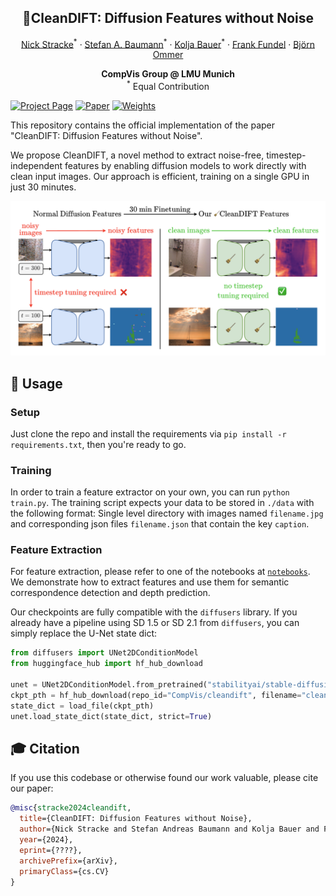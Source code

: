 <h2 align="center">🧹CleanDIFT: Diffusion Features without Noise</h2>
<div align="center"> 
  <a href="https://nickstracke.dev/" target="_blank">Nick Stracke</a><sup>*</sup> · 
  <a href="https://stefan-baumann.eu/" target="_blank">Stefan A. Baumann</a><sup>*</sup> · 
  <a href="https://bsky.app/profile/koljabauer.bsky.social" target="_blank">Kolja Bauer</a><sup>*</sup> · 
  <a href="https://ffundel.de/" target="_blank">Frank Fundel</a> · 
  <a href="https://ommer-lab.com/people/ommer/" target="_blank">Björn Ommer</a>
</div>
<p align="center"> 
  <b>CompVis Group @ LMU Munich</b> <br/>
  <sup>*</sup> Equal Contribution
</p>

[![Project Page](https://img.shields.io/badge/Project-Page-blue)](https://compvis.github.io/cleandift/)
[![Paper](https://img.shields.io/badge/arXiv-PDF-b31b1b)](https://compvis.github.io/cleandift/static/pdfs/cleandift.pdf)
[![Weights](https://img.shields.io/badge/HuggingFace-Weights-orange)](https://huggingface.co/CompVis/cleandift)

This repository contains the official implementation of the paper "CleanDIFT: Diffusion Features without Noise".

We propose CleanDIFT, a novel method to extract noise-free, timestep-independent features by enabling diffusion models to work directly with clean input images. Our approach is efficient, training on a single GPU in just 30 minutes.

![teaser](./docs/static/images/teaser_fig.png)

## 🚀 Usage

### Setup

Just clone the repo and install the requirements via `pip install -r requirements.txt`, then you're ready to go.

### Training

In order to train a feature extractor on your own, you can run `python train.py`. The training script expects your data to be stored in `./data` with the following format: Single level directory with images named `filename.jpg` and corresponding json files `filename.json` that contain the key `caption`.

### Feature Extraction

For feature extraction, please refer to one of the notebooks at [`notebooks`](https://github.com/CompVis/cleandift/tree/main/notebooks). We demonstrate how to extract features and use them for semantic correspondence detection and depth prediction.

Our checkpoints are fully compatible with the `diffusers` library. If you already have a pipeline using SD 1.5 or SD 2.1 from `diffusers`, you can simply replace the U-Net state dict:

```python
from diffusers import UNet2DConditionModel
from huggingface_hub import hf_hub_download

unet = UNet2DConditionModel.from_pretrained("stabilityai/stable-diffusion-2-1", subfolder="unet")
ckpt_pth = hf_hub_download(repo_id="CompVis/cleandift", filename="cleandift_sd21_unet.safetensors")
state_dict = load_file(ckpt_pth)
unet.load_state_dict(state_dict, strict=True)
```

## 🎓 Citation

If you use this codebase or otherwise found our work valuable, please cite our paper:

```bibtex
@misc{stracke2024cleandift,
  title={CleanDIFT: Diffusion Features without Noise},
  author={Nick Stracke and Stefan Andreas Baumann and Kolja Bauer and Frank Fundel and Björn Ommer},
  year={2024},
  eprint={????},
  archivePrefix={arXiv},
  primaryClass={cs.CV}
}
```
